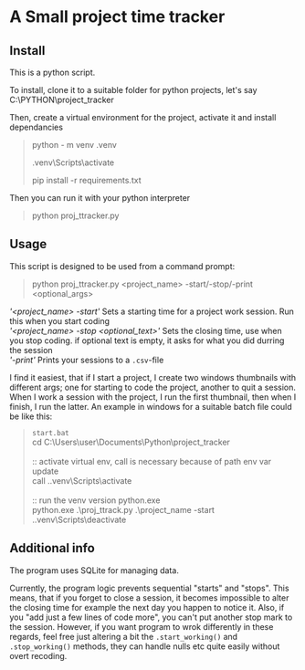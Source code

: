 # A Small project time tracker

## Install
This is a python script.

To install, clone it to a suitable folder for python projects, let's say C:\PYTHON\project_tracker

Then, create a virtual environment for the project, activate it and install dependancies

>python - m venv .venv
>
>.venv\Scripts\activate
>
>pip install -r requirements.txt
>

Then you can run it with your python interpreter

>python proj_ttracker.py
>

## Usage

This script is designed to be used from a command prompt:

>python proj_ttracker.py <project_name> -start/-stop/-print <optional_args>
>

<I>'<project_name> -start'</I> Sets a starting time for a project work session. Run this when you start coding<BR>
<I>'<project_name> -stop <optional_text>'</I>  Sets the closing time, use when you stop coding. if optional text is empty, it asks for what you did durring the session<BR>
<I>'-print'</I> Prints your sessions to a `.csv`-file<BR>

I find it easiest, that if I start a project, I create two windows thumbnails with different args; one for starting to code the project, another to quit a session. When I work a session with the project, I run the first thumbnail, then when I finish, I run the latter. An example in windows for a suitable batch file could be like this:
>`start.bat`<BR>
>cd C:\Users\user\Documents\Python\project_tracker<BR>
><BR>
>:: activate virtual env, call is necessary because of path env var update<BR>
>call .\.venv\Scripts\activate<BR>
><BR>
>:: run the venv version python.exe<BR>
>python.exe .\proj_ttrack.py .\project_name -start<BR>
>.\.venv\Scripts\deactivate<BR>

## Additional info

The program uses SQLite for managing data.

Currently, the program logic prevents sequential "starts" and "stops". This means, that if you forget to close a session, it becomes impossible to alter the closing time for example the next day you happen to notice it. Also, if you "add just a few lines of code more", you can't put another stop mark to the session. However, if you want program to wrok differently in these regards, feel free just altering a bit the `.start_working()` and `.stop_working()` methods, they can handle nulls etc quite easily without overt recoding.
